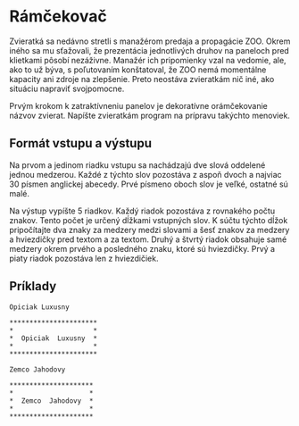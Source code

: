 # Rámčekovač

Zvieratká sa nedávno stretli s manažérom predaja a propagácie ZOO. Okrem iného sa mu sťažovali, že
prezentácia jednotlivých druhov na paneloch pred klietkami pôsobí nezáživne. Manažér ich pripomienky
vzal na vedomie, ale, ako to už býva, s poľutovaním konštatoval, že ZOO nemá momentálne kapacity ani zdroje na zlepšenie.
Preto neostáva zvieratkám nič iné, ako situáciu napraviť svojpomocne.

Prvým krokom k zatraktívneniu panelov je dekoratívne orámčekovanie názvov zvierat.
Napíšte zvieratkám program na prípravu takýchto menoviek. 

## Formát vstupu a výstupu

Na prvom a jedinom riadku vstupu sa nachádzajú dve slová oddelené jednou medzerou. Každé z týchto
slov pozostáva z aspoň dvoch a najviac 30 písmen anglickej abecedy. Prvé písmeno oboch slov je
veľké, ostatné sú malé.

Na výstup vypíšte 5 riadkov. Každý riadok pozostáva z rovnakého počtu znakov. Tento počet je určený
dĺžkami vstupných slov. K súčtu týchto dĺžok pripočítajte dva znaky za medzery medzi slovami a šesť
znakov za medzery a hviezdičky pred textom a za textom. Druhý a štvrtý riadok obsahuje samé medzery
okrem prvého a posledného znaku, ktoré sú hviezdičky. Prvý a piaty riadok pozostáva len z
hviezdičiek.

## Príklady

```vstup
Opiciak Luxusny
```

```vystup
**********************
*                    *
*  Opiciak  Luxusny  *
*                    *
**********************
```

```vstup
Zemco Jahodovy
```

```vystup
*********************
*                   *
*  Zemco  Jahodovy  *
*                   *
*********************
```
